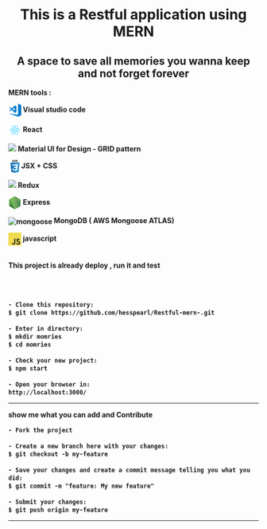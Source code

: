 <p align="center"  >
 <strong ><h1 align="center"> This is a Restful application using MERN</h1> </ strong>
 

</p>
<p align="center">
  <h2 align="center"> A space to save all memories you wanna keep and not forget forever</h2>

</p>

<p> MERN tools :</p >

<img align="center" alt="Visual Studio Code" width="26px" src="https://raw.githubusercontent.com/github/explore/80688e429a7d4ef2fca1e82350fe8e3517d3494d/topics/visual-studio-code/visual-studio-code.png" /> Visual studio code
<br>

<img align="center" alt="ReactJs" width="26px" src="https://raw.githubusercontent.com/github/explore/80688e429a7d4ef2fca1e82350fe8e3517d3494d/topics/react/react.png" /> React
<br>

<img   width="20px" src="https://trello-attachments.s3.amazonaws.com/5d02107281e39c17911f5405/5fe21c12a7e07a11d45d7587/d7d618f6cc27b234c07195a60e23e393/material-ui.svg"/> Material UI for Design - GRID pattern <br>

<img align="center" alt="CSS3" width="26px" src="https://raw.githubusercontent.com/github/explore/80688e429a7d4ef2fca1e82350fe8e3517d3494d/topics/css/css.png" />JSX + CSS<br>

<img   width="20px" src="https://trello-attachments.s3.amazonaws.com/5d02107281e39c17911f5405/5fe21c12a7e07a11d45d7587/7255e8774dcd5d82514d8cc83f42624b/redux.svg"/> Redux<br>

<img align="center" alt="Node.js" width="26px" src="https://raw.githubusercontent.com/github/explore/80688e429a7d4ef2fca1e82350fe8e3517d3494d/topics/nodejs/nodejs.png" />   Express<br>

<img align="center" alt="mongoose" width="20px" src="https://trello-attachments.s3.amazonaws.com/5d02107281e39c17911f5405/5fe21c12a7e07a11d45d7587/22d9ed6b70531d354a61c6635bd73ab3/mongodb.svg" /> MongoDB ( AWS Mongoose ATLAS)<br>

<img align="center" alt="JavaScript" width="26px" src="https://raw.githubusercontent.com/github/explore/80688e429a7d4ef2fca1e82350fe8e3517d3494d/topics/javascript/javascript.png" />  javascript<br>
    








<br>
This project is already deploy , run it and test<br> <br>


</p >
  
  <br>


   ```
   - Clone this repository:
   $ git clone https://github.com/hesspearl/Restful-mern-.git

   - Enter in directory:
   $ mkdir momries
   $ cd momries

   - Check your new project:
   $ npm start

   - Open your browser in:
   http://localhost:3000/
   ```

---

 show me what you can add and Contribute 

   ```
   - Fork the project 

   - Create a new branch here with your changes:
   $ git checkout -b my-feature

   - Save your changes and create a commit message telling you what you did:
   $ git commit -m "feature: My new feature"

   - Submit your changes:
   $ git push origin my-feature
   ```

---

</p>


  
<p align="center">

<p align="center">



</p>
<p align="center" >

